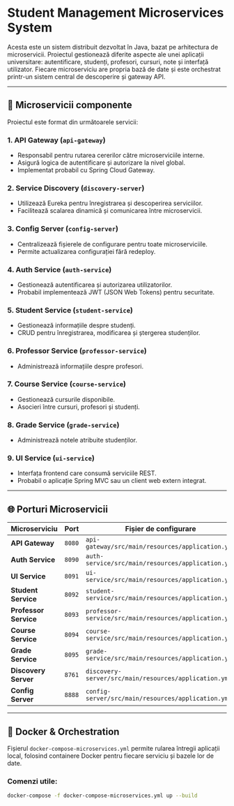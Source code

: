 # Student Management Microservices System

Acesta este un sistem distribuit dezvoltat în Java, bazat pe arhitectura de microservicii. Proiectul gestionează diferite aspecte ale unei aplicații universitare: autentificare, studenți, profesori, cursuri, note și interfață utilizator. Fiecare microserviciu are propria bază de date și este orchestrat printr-un sistem central de descoperire și gateway API.

---

## 🧩 Microservicii componente

Proiectul este format din următoarele servicii:

### 1. **API Gateway (`api-gateway`)**
- Responsabil pentru rutarea cererilor către microserviciile interne.
- Asigură logica de autentificare și autorizare la nivel global.
- Implementat probabil cu Spring Cloud Gateway.

### 2. **Service Discovery (`discovery-server`)**
- Utilizează Eureka pentru înregistrarea și descoperirea serviciilor.
- Facilitează scalarea dinamică și comunicarea între microservicii.

### 3. **Config Server (`config-server`)**
- Centralizează fișierele de configurare pentru toate microserviciile.
- Permite actualizarea configurației fără redeploy.

### 4. **Auth Service (`auth-service`)**
- Gestionează autentificarea și autorizarea utilizatorilor.
- Probabil implementează JWT (JSON Web Tokens) pentru securitate.

### 5. **Student Service (`student-service`)**
- Gestionează informațiile despre studenți.
- CRUD pentru înregistrarea, modificarea și ștergerea studenților.

### 6. **Professor Service (`professor-service`)**
- Administrează informațiile despre profesori.

### 7. **Course Service (`course-service`)**
- Gestionează cursurile disponibile.
- Asocieri între cursuri, profesori și studenți.

### 8. **Grade Service (`grade-service`)**
- Administrează notele atribuite studenților.

### 9. **UI Service (`ui-service`)**
- Interfața frontend care consumă serviciile REST.
- Probabil o aplicație Spring MVC sau un client web extern integrat.

---
## 🌐 Porturi Microservicii

| Microserviciu         | Port | Fișier de configurare                                  |
|------------------------|------|--------------------------------------------------------|
| **API Gateway**        | `8080` | `api-gateway/src/main/resources/application.yml`       |
| **Auth Service**       | `8090` | `auth-service/src/main/resources/application.yml`      |
| **UI Service**         | `8091` | `ui-service/src/main/resources/application.yml`        |
| **Student Service**    | `8092` | `student-service/src/main/resources/application.yml`   |
| **Professor Service**  | `8093` | `professor-service/src/main/resources/application.yml` |
| **Course Service**     | `8094` | `course-service/src/main/resources/application.yml`    |
| **Grade Service**      | `8095` | `grade-service/src/main/resources/application.yml`     |
| **Discovery Server**   | `8761` | `discovery-server/src/main/resources/application.yml`  |
| **Config Server**      | `8888` | `config-server/src/main/resources/application.yml`     |

---

## 🐳 Docker & Orchestration

Fișierul `docker-compose-microservices.yml` permite rularea întregii aplicații local, folosind containere Docker pentru fiecare serviciu și bazele lor de date.

### Comenzi utile:
```bash
docker-compose -f docker-compose-microservices.yml up --build
